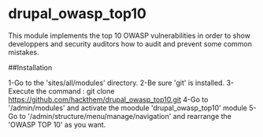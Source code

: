 # drupal_owasp_top10
This module implements the top 10 OWASP vulnerabilities in order to show developpers and security auditors how to audit and prevent some common mistakes.

##Installation

1-Go to the  '<drupal installation directory>sites/all/modules' directory.
2-Be sure 'git' is installed.
3-Execute the command : git clone https://github.com/hackthem/drupal_owasp_top10.git
4-Go to '<drupal site url>/admin/modules' and activate the moodule 'drupal_owasp_top10' module
5-Go to '<drupal site url>/admin/structure/menu/manage/navigation' and rearrange the 'OWASP TOP 10' as you want.

